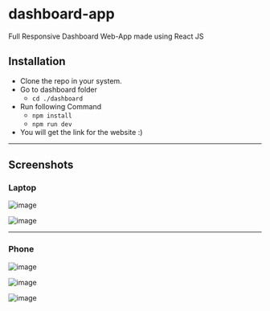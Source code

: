 # dashboard-app
Full Responsive Dashboard Web-App made using React JS

## Installation
- Clone the repo in your system.
- Go to dashboard folder
  - `cd ./dashboard`
- Run following Command
  - `npm install`
  - `npm run dev`
- You will get the link for the website :)

<hr>

## Screenshots

### Laptop

![image](https://github.com/Addyk16/dashboard-app/assets/72308974/1234db49-bc9e-4907-a211-3fae827e05fc)

![image](https://github.com/Addyk16/dashboard-app/assets/72308974/3a66e35e-fb71-499d-8ba4-bb40f5e392d0)

<hr>

### Phone

![image](https://github.com/Addyk16/dashboard-app/assets/72308974/3077d3e7-67ef-4eb7-9286-06c1e7a5e15a)

![image](https://github.com/Addyk16/dashboard-app/assets/72308974/8473593d-a171-4fea-95dc-6f35d32b3875)

![image](https://github.com/Addyk16/dashboard-app/assets/72308974/b79e02c1-1bd3-48cf-a70a-8c10b6196a7c)

